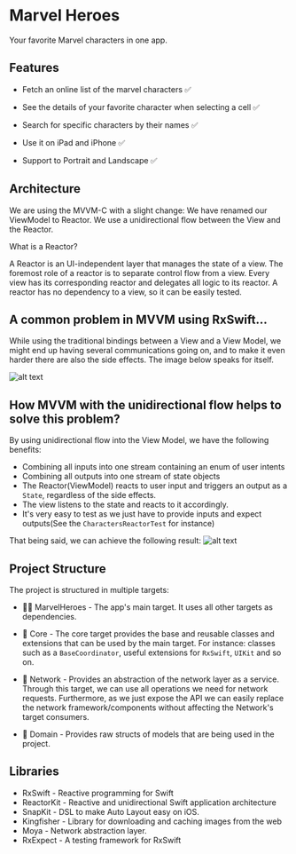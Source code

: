 # Marvel Heroes

Your favorite Marvel characters in one app. 

## Features

- Fetch an online list of the marvel characters ✅

- See the details of your favorite character when selecting a cell ✅

- Search for specific characters by their names ✅

- Use it on iPad and iPhone ✅

- Support to Portrait and Landscape ✅

## Architecture
We are using the MVVM-C with a slight change: We have renamed our ViewModel to Reactor. We use a unidirectional flow between the View and the Reactor. 

What is a Reactor? 

A Reactor is an UI-independent layer that manages the state of a view. The foremost role of a reactor is to separate control flow from a view. Every view has its corresponding reactor and delegates all logic to its reactor. A reactor has no dependency to a view, so it can be easily tested.

## A common problem in MVVM using RxSwift...
While using the traditional bindings between a View and a View Model, we might end up having several communications going on, and to make it even harder there are also the side effects. The image below speaks for itself.

![alt text](https://miro.medium.com/max/1400/1*vqp2r2S0JI406TMaxUsI9A.png)

## How MVVM with the unidirectional flow helps to solve this problem? 

By using unidirectional flow into the View Model, we have the following benefits:
-  Combining all inputs into one stream containing an enum of user intents
-  Combining all outputs into one stream of state objects
- The Reactor(ViewModel) reacts to user input and triggers an output as a `State`, regardless of the side effects.
- The view listens to the state and reacts to it accordingly. 
- It's very easy to test as we just have to provide inputs and expect outputs(See the `CharactersReactorTest` for instance)

That being said, we can achieve the following result: 
![alt text](https://miro.medium.com/max/1400/1*ZnsQKDlAv_E1SG_GyHqVPg.png)

## Project Structure
The project is structured in multiple targets: 
- 🦸‍♂️ MarvelHeroes - The app's main target. It uses all other targets as dependencies.

- 🧿 Core  - The core target provides the base and reusable classes and extensions that can be used by the main target. For instance: classes such as a `BaseCoordinator`, useful extensions for `RxSwift`, `UIKit` and so on.

- 📡 Network  - Provides an abstraction of the network layer as a service. Through this target, we can use all operations we need for network requests. Furthermore, as we just expose the API we can easily replace the network framework/components without affecting the Network's target consumers.

- 📒 Domain  - Provides raw structs of models that are being used in the project. 

## Libraries
- RxSwift - Reactive programming for Swift
- ReactorKit - Reactive and unidirectional Swift application architecture
- SnapKit - DSL to make Auto Layout easy on iOS.
- Kingfisher - Library for downloading and caching images from the web
- Moya - Network abstraction layer.
- RxExpect - A testing framework for RxSwift

